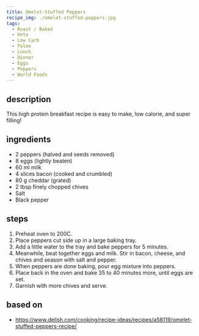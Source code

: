 ```yaml
---
title: Omelet-Stuffed Peppers
recipe_img: ./omelet-stuffed-peppers.jpg
tags:
  - Roast / Baked
  - Keto
  - Low Carb
  - Paleo
  - Lunch
  - Dinner
  - Eggs
  - Peppers
  - World Foods
---
```


## description

This high protein breakfast recipe is easy to make, low calorie, and super filling!

## ingredients

- 2 peppers (halved and seeds removed)
- 8 eggs (lightly beaten)
- 60 ml milk
- 4 slices bacon (cooked and crumbled)
- 80 g cheddar (grated)
- 2 tbsp finely chopped chives
- Salt
- Black pepper

## steps

1. Preheat oven to 200C.
2. Place peppers cut side up in a large baking tray.
3. Add a little water to the tray and bake peppers for 5 minutes.
4. Meanwhile, beat together eggs and milk. Stir in bacon, cheese, and chives and season with salt and pepper.
5. When peppers are done baking, pour egg mixture into peppers.
6. Place back in the oven and bake 35 to 40 minutes more, until eggs are set.
7. Garnish with more chives and serve.

## based on

- https://www.delish.com/cooking/recipe-ideas/recipes/a58119/omelet-stuffed-peppers-recipe/
